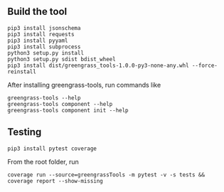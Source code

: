 
## Build the tool
```
pip3 install jsonschema
pip3 install requests
pip3 install pyyaml
pip3 install subprocess
python3 setup.py install 
python3 setup.py sdist bdist_wheel 
pip3 install dist/greengrass_tools-1.0.0-py3-none-any.whl --force-reinstall 
```

After installing greengrass-tools, run commands like
```
greengrass-tools --help
greengrass-tools component --help
greengrass-tools component init --help
```

## Testing

```
pip3 install pytest coverage
```

From the root folder, run

```coverage run --source=greengrassTools -m pytest -v -s tests && coverage report --show-missing```
